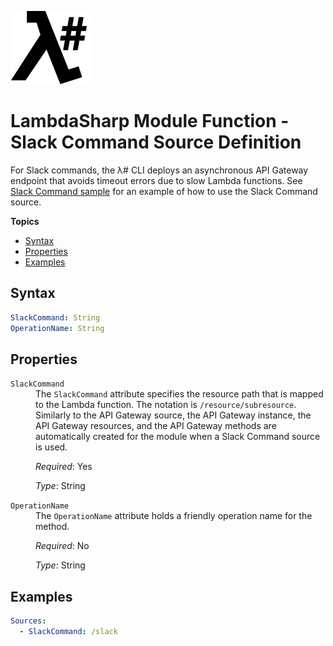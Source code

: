![λ#](LambdaSharp_v2_small.png)

# LambdaSharp Module Function - Slack Command Source Definition

For Slack commands, the λ# CLI deploys an asynchronous API Gateway endpoint that avoids timeout errors due to slow Lambda functions. See [Slack Command sample](../Samples/SlackCommandSample/) for an example of how to use the Slack Command source.

__Topics__
* [Syntax](#syntax)
* [Properties](#properties)
* [Examples](#examples)

## Syntax

```yaml
SlackCommand: String
OperationName: String
```

## Properties

<dl>
<dt><code>SlackCommand</code></dt>
<dd>
The <code>SlackCommand</code> attribute specifies the resource path that is mapped to the Lambda function. The notation is <span style="white-space: nowrap"><code>/resource/subresource</code></span>. Similarly to the API Gateway source, the API Gateway instance, the API Gateway resources, and the API Gateway methods are automatically created for the module when a Slack Command source is used.

<i>Required</i>: Yes

<i>Type</i>: String
</dd>

<dt><code>OperationName</code></dt>
<dd>
The <code>OperationName</code> attribute holds a friendly operation name for the method.

<i>Required</i>: No

<i>Type</i>: String
</dd>
</dl>

## Examples

```yaml
Sources:
  - SlackCommand: /slack
```
